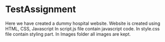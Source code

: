# TestAssignment
Here we have created a dummy hospital website.
Website is created using HTML, CSS, Javascript
In script.js file contain javascript code.
In style.css file contain styling part.
In Images folder all images are kept.
